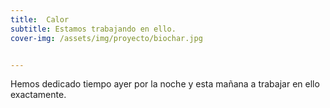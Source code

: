 ```yaml
---
title:  Calor
subtitle: Estamos trabajando en ello.
cover-img: /assets/img/proyecto/biochar.jpg


---
```


Hemos dedicado tiempo ayer por la noche y esta mañana a trabajar en ello exactamente.






